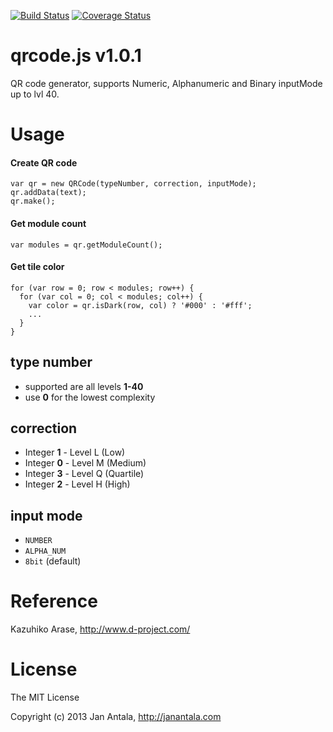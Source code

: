 [![Build Status](https://secure.travis-ci.org/janantala/qrcode.js.png?branch=master)](http://travis-ci.org/janantala/qrcode.js) [![Coverage Status](https://coveralls.io/repos/janantala/qrcode.js/badge.png?branch=master)](https://coveralls.io/r/janantala/qrcode.js?branch=master)

# qrcode.js v1.0.1

QR code generator, supports Numeric, Alphanumeric and Binary inputMode up to lvl 40.

# Usage

#### Create QR code
```
var qr = new QRCode(typeNumber, correction, inputMode);
qr.addData(text);
qr.make();
```

#### Get module count
```
var modules = qr.getModuleCount();
```

#### Get tile color
```
for (var row = 0; row < modules; row++) {
  for (var col = 0; col < modules; col++) {
    var color = qr.isDark(row, col) ? '#000' : '#fff';
    ...
  }
}
```

## type number
- supported are all levels **1-40**
- use **0** for the lowest complexity

## correction 
- Integer **1** - Level L (Low)
- Integer **0** - Level M (Medium)
- Integer **3** - Level Q (Quartile)
- Integer **2** - Level H (High)

## input mode 
- `NUMBER`
- `ALPHA_NUM`
- `8bit` (default)

# Reference
Kazuhiko Arase, http://www.d-project.com/

# License

The MIT License

Copyright (c) 2013 Jan Antala, http://janantala.com
